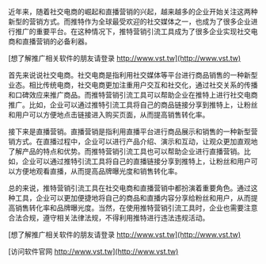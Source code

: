 近年来，随着社交电商的崛起和直播营销的兴起，越来越多的企业开始关注这两种新型的营销方式。而推特作为全球最受欢迎的社交媒体之一，也成为了很多企业进行推广的重要平台。在这种情况下，推特营销引流工具成为了很多企业实现社交电商和直播营销的必备利器。

[想了解推广相关软件的朋友请登录 http://www.vst.tw](http://www.vst.tw)

首先来说说社交电商。社交电商是指利用社交媒体等平台进行商品销售的一种新型业态。相比传统电商，社交电商更加注重用户交互和社交化，通过社交关系的传播和口碑效应来推广商品。而推特营销引流工具可以帮助企业在推特上进行社交电商推广。比如，企业可以通过推特引流工具将自己的商品链接分享到推特上，让粉丝和用户可以方便地点击链接进入购买页面，从而提高销售转化率。

接下来是直播营销。直播营销是指利用直播平台进行商品展示和销售的一种新型营销方式。在直播过程中，企业可以进行产品介绍、演示和互动，让观众更加直观地了解产品的特点和优势。而推特营销引流工具也可以帮助企业进行直播营销。比如，企业可以通过推特引流工具将自己的直播链接分享到推特上，让粉丝和用户可以方便地观看直播，从而提高品牌曝光度和销售转化率。

总的来说，推特营销引流工具在社交电商和直播营销中都扮演着重要角色。通过这种工具，企业可以更加便捷地将自己的商品和直播内容分享给粉丝和用户，从而提高销售转化率和品牌曝光度。当然，在使用推特营销引流工具时，企业也需要注意合法合规，遵守相关法律法规，不得利用推特进行违法违规活动。

[想了解推广相关软件的朋友请登录 http://www.vst.tw](http://www.vst.tw)


[访问软件官网 http://www.vst.tw](http://www.vst.tw)
